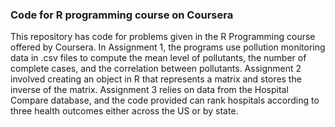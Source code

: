 ### Code for R programming course on Coursera

This repository has code for problems given in the R Programming course offered by Coursera. In Assignment 1, the programs use pollution monitoring data in .csv files to compute the mean level of pollutants, the number of complete cases, and the correlation between pollutants. Assignment 2 involved creating an object in R that represents a matrix and stores the inverse of the matrix. Assignment 3 relies on data from the Hospital Compare database, and the code provided can rank hospitals according to three health outcomes either across the US or by state.
